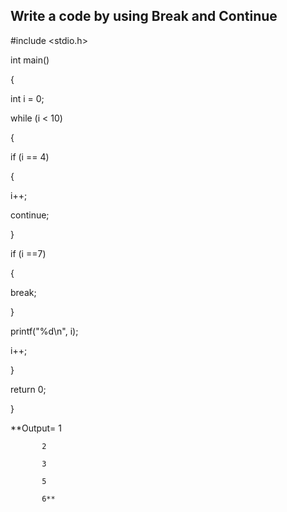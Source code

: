 ## Write a code by using Break and Continue

#include <stdio.h>

int main() 

{

int i = 0;

while (i < 10) 

{

if (i == 4) 

{

i++;

continue;

}

if (i ==7)

{

break;

}

printf("%d\n", i);

i++;

} 

return 0;

}

 **Output= 1 
          
           2 
          
           3 
          
           5
          
           6**
